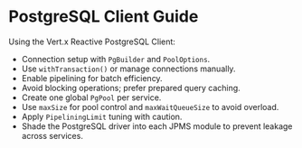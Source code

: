 # PostgreSQL Client Guide

Using the Vert.x Reactive PostgreSQL Client:

* Connection setup with `PgBuilder` and `PoolOptions`.
* Use `withTransaction()` or manage connections manually.
* Enable pipelining for batch efficiency.
* Avoid blocking operations; prefer prepared query caching.
* Create one global `PgPool` per service.
* Use `maxSize` for pool control and `maxWaitQueueSize` to avoid overload.
* Apply `PipeliningLimit` tuning with caution.
* Shade the PostgreSQL driver into each JPMS module to prevent leakage across services.